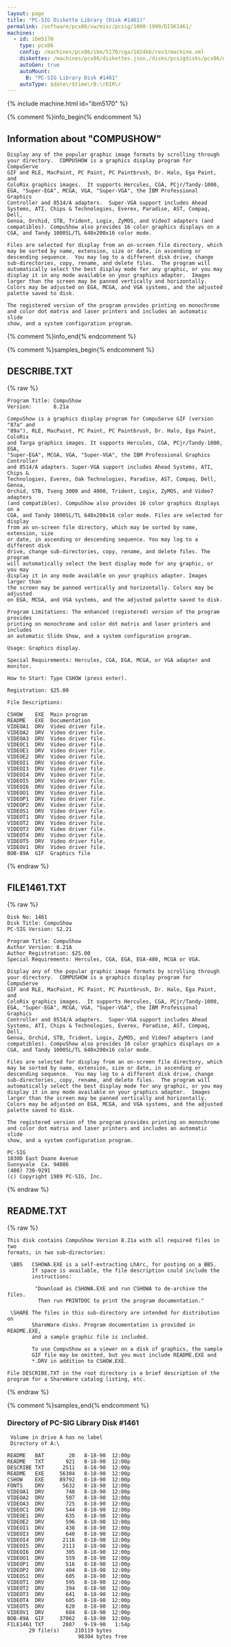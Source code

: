 ```yaml
---
layout: page
title: "PC-SIG Diskette Library (Disk #1461)"
permalink: /software/pcx86/sw/misc/pcsig/1000-1999/DISK1461/
machines:
  - id: ibm5170
    type: pcx86
    config: /machines/pcx86/ibm/5170/cga/1024kb/rev3/machine.xml
    diskettes: /machines/pcx86/diskettes.json,/disks/pcsigdisks/pcx86/diskettes.json
    autoGen: true
    autoMount:
      B: "PC-SIG Library Disk #1461"
    autoType: $date\r$time\rB:\rDIR\r
---
```


{% include machine.html id="ibm5170" %}

{% comment %}info_begin{% endcomment %}

## Information about "COMPUSHOW"

    Display any of the popular graphic image formats by scrolling through
    your directory.  COMPUSHOW is a graphics display program for CompuServe
    GIF and RLE, MacPaint, PC Paint, PC Paintbrush, Dr. Halo, Ega Paint, and
    ColoRix graphics images.  It supports Hercules, CGA, PCjr/Tandy-1000,
    EGA, "Super-EGA", MCGA, VGA, "Super-VGA", the IBM Professional Graphics
    Controller and 8514/A adapters.  Super-VGA support includes Ahead
    Systems, ATI, Chips & Technologies, Everex, Paradise, AST, Compaq, Dell,
    Genoa, Orchid, STB, Trident, Logix, ZyMOS, and Video7 adapters (and
    compatibles). CompuShow also provides 16 color graphics displays on a
    CGA, and Tandy 1000SL/TL 640x200x16 color mode.
    
    Files are selected for display from an on-screen file directory, which
    may be sorted by name, extension, size or date, in ascending or
    descending sequence.  You may log to a different disk drive, change
    sub-directories, copy, rename, and delete files.  The program will
    automatically select the best display mode for any graphic, or you may
    display it in any mode available on your graphics adapter.  Images
    larger than the screen may be panned vertically and horizontally.
    Colors may be adjusted on EGA, MCGA, and VGA systems, and the adjusted
    palette saved to disk.
    
    The registered version of the program provides printing on monochrome
    and color dot matrix and laser printers and includes an automatic slide
    show, and a system configuration program.
{% comment %}info_end{% endcomment %}

{% comment %}samples_begin{% endcomment %}

## DESCRIBE.TXT

{% raw %}
```
Program Title: CompuShow
Version:       8.21a

CompuShow is a graphics display program for CompuServe GIF (version "87a" and
"89a"), RLE, MacPaint, PC Paint, PC Paintbrush, Dr. Halo, Ega Paint, ColoRix
and Targa graphics images. It supports Hercules, CGA, PCjr/Tandy-1000, EGA,
"Super-EGA", MCGA, VGA, "Super-VGA", the IBM Professional Graphics Controller
and 8514/A adapters. Super-VGA support includes Ahead Systems, ATI, Chips &
Technologies, Everex, Oak Technologies, Paradise, AST, Compaq, Dell, Genoa,
Orchid, STB, Tseng 3000 and 4000, Trident, Logix, ZyMOS, and Video7 adapters
(and compatibles). CompuShow also provides 16 color graphics displays on a
CGA, and Tandy 1000SL/TL 640x200x16 color mode. Files are selected for display
from an on-screen file directory, which may be sorted by name, extension, size
or date, in ascending or descending sequence. You may log to a different disk
drive, change sub-directories, copy, rename, and delete files. The program
will automatically select the best display mode for any graphic, or you may
display it in any mode available on your graphics adapter. Images larger than
the screen may be panned vertically and horizontally. Colors may be adjusted
on EGA, MCGA, and VGA systems, and the adjusted palette saved to disk.

Program Limitations: The enhanced (registered) version of the program provides
printing on monochrome and color dot matrix and laser printers and includes
an automatic Slide Show, and a system configuration program.

Usage: Graphics display.

Special Requirements: Hercules, CGA, EGA, MCGA, or VGA adapter and monitor.

How to Start: Type CSHOW (press enter).

Registration: $25.00

File Descriptions:

CSHOW    EXE  Main program
README   EXE  Documentation
VIDEOA1  DRV  Video driver file.
VIDEOA2  DRV  Video driver file.
VIDEOA3  DRV  Video driver file.
VIDEOC1  DRV  Video driver file.
VIDEOE1  DRV  Video driver file.
VIDEOE2  DRV  Video driver file.
VIDEOI1  DRV  Video driver file.
VIDEOI3  DRV  Video driver file.
VIDEOI4  DRV  Video driver file.
VIDEOI5  DRV  Video driver file.
VIDEOI6  DRV  Video driver file.
VIDEOO1  DRV  Video driver file.
VIDEOP1  DRV  Video driver file.
VIDEOP2  DRV  Video driver file.
VIDEOS1  DRV  Video driver file.
VIDEOT1  DRV  Video driver file.
VIDEOT2  DRV  Video driver file.
VIDEOT3  DRV  Video driver file.
VIDEOT4  DRV  Video driver file.
VIDEOT5  DRV  Video driver file.
VIDEOV1  DRV  Video driver file.
BOB-89A  GIF  Graphics file
```
{% endraw %}

## FILE1461.TXT

{% raw %}
```
Disk No: 1461                                                           
Disk Title: CompuShow                                                   
PC-SIG Version: S2.21                                                   
                                                                        
Program Title: CompuShow                                                
Author Version: 8.21A                                                   
Author Registration: $25.00                                             
Special Requirements: Hercules, CGA, EGA, EGA-480, MCGA or VGA.         
                                                                        
Display any of the popular graphic image formats by scrolling through   
your directory.  COMPUSHOW is a graphics display program for CompuServe 
GIF and RLE, MacPaint, PC Paint, PC Paintbrush, Dr. Halo, Ega Paint, and
ColoRix graphics images.  It supports Hercules, CGA, PCjr/Tandy-1000,   
EGA, "Super-EGA", MCGA, VGA, "Super-VGA", the IBM Professional Graphics 
Controller and 8514/A adapters.  Super-VGA support includes Ahead       
Systems, ATI, Chips & Technologies, Everex, Paradise, AST, Compaq, Dell,
Genoa, Orchid, STB, Trident, Logix, ZyMOS, and Video7 adapters (and     
compatibles). CompuShow also provides 16 color graphics displays on a   
CGA, and Tandy 1000SL/TL 640x200x16 color mode.                         
                                                                        
Files are selected for display from an on-screen file directory, which  
may be sorted by name, extension, size or date, in ascending or         
descending sequence.  You may log to a different disk drive, change     
sub-directories, copy, rename, and delete files.  The program will      
automatically select the best display mode for any graphic, or you may  
display it in any mode available on your graphics adapter.  Images      
larger than the screen may be panned vertically and horizontally.       
Colors may be adjusted on EGA, MCGA, and VGA systems, and the adjusted  
palette saved to disk.                                                  
                                                                        
The registered version of the program provides printing on monochrome   
and color dot matrix and laser printers and includes an automatic slide 
show, and a system configuration program.                               
                                                                        
PC-SIG                                                                  
1030D East Duane Avenue                                                 
Sunnyvale  Ca. 94086                                                    
(408) 730-9291                                                          
(c) Copyright 1989 PC-SIG, Inc.                                         
```
{% endraw %}

## README.TXT

{% raw %}
```
This disk contains CompuShow Version 8.21a with all required files in two
formats, in two sub-directories:

 \BBS   CSHOWA.EXE is a self-extracting LhArc, for posting on a BBS.
        If space is available, the file description could include the
        instructions:

         "Download as CSHOWA.EXE and run CSHOWA to de-archive the files.
          Then run PRINTDOC to print the program documentation."

 \SHARE The files in this sub-directory are intended for distribution on
        ShareWare disks. Program documentation is provided in README.EXE,
        and a sample graphic file is included.

        To use CompuShow as a viewer on a disk of graphics, the sample
        GIF file may be omitted, but you must include README.EXE and
        *.DRV in addition to CSHOW.EXE.

File DESCRIBE.TXT in the root directory is a brief description of the
program for a ShareWare catalog listing, etc.
```
{% endraw %}

{% comment %}samples_end{% endcomment %}

### Directory of PC-SIG Library Disk #1461

     Volume in drive A has no label
     Directory of A:\

    README   BAT        20   8-18-90  12:00p
    README   TXT       921   8-18-90  12:00p
    DESCRIBE TXT      2511   8-18-90  12:00p
    README   EXE     56304   8-18-90  12:00p
    CSHOW    EXE     89792   8-18-90  12:00p
    FONTS    DRV      5632   8-18-90  12:00p
    VIDEOA1  DRV       748   8-18-90  12:00p
    VIDEOA2  DRV       507   8-18-90  12:00p
    VIDEOA3  DRV       725   8-18-90  12:00p
    VIDEOC1  DRV       544   8-18-90  12:00p
    VIDEOE1  DRV       635   8-18-90  12:00p
    VIDEOE2  DRV       596   8-18-90  12:00p
    VIDEOI1  DRV       438   8-18-90  12:00p
    VIDEOI3  DRV       640   8-18-90  12:00p
    VIDEOI4  DRV      2116   8-18-90  12:00p
    VIDEOI5  DRV      2113   8-18-90  12:00p
    VIDEOI6  DRV       305   8-18-90  12:00p
    VIDEOO1  DRV       559   8-18-90  12:00p
    VIDEOP1  DRV       516   8-18-90  12:00p
    VIDEOP2  DRV       404   8-18-90  12:00p
    VIDEOS1  DRV       605   8-18-90  12:00p
    VIDEOT1  DRV       595   8-18-90  12:00p
    VIDEOT2  DRV       394   8-18-90  12:00p
    VIDEOT3  DRV       641   8-18-90  12:00p
    VIDEOT4  DRV       605   8-18-90  12:00p
    VIDEOT5  DRV       620   8-18-90  12:00p
    VIDEOV1  DRV       684   8-18-90  12:00p
    BOB-89A  GIF     37062   8-18-90  12:00p
    FILE1461 TXT      2887   9-19-90   1:54p
           29 file(s)     210119 bytes
                           98304 bytes free
